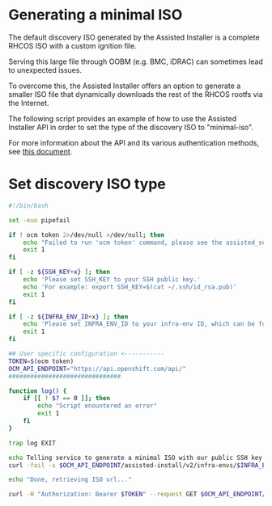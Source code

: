 # Generating a minimal ISO
The default discovery ISO generated by the Assisted Installer is a complete RHCOS ISO with a custom ignition file.

Serving this large file through OOBM (e.g. BMC, iDRAC) can sometimes lead to unexpected issues.

To overcome this, the Assisted Installer offers an option to generate a smaller ISO file that dynamically downloads the rest of the RHCOS rootfs via the Internet.

The following script provides an example of how to use the Assisted Installer API in order to set the type of the discovery ISO to "minimal-iso".

For more information about the API and its various authentication methods, see [this document](cloud.md).

# Set discovery ISO type
```sh
#!/bin/bash

set -euo pipefail

if ! ocm token 2>/dev/null >/dev/null; then
    echo "Failed to run 'ocm token' command, please see the assisted_service/docs/cloud.md doc for authentication information"
    exit 1
fi

if [ -z ${SSH_KEY+x} ]; then
	echo 'Please set SSH_KEY to your SSH public key.'
	echo 'For example: export SSH_KEY=$(cat ~/.ssh/id_rsa.pub)'
	exit 1
fi

if [ -z ${INFRA_ENV_ID+x} ]; then
	echo 'Please set INFRA_ENV_ID to your infra-env ID, which can be found in the Assisted Installer URL'
	exit 1
fi

## User specific configuration <-----------
TOKEN=$(ocm token)
OCM_API_ENDPOINT="https://api.openshift.com/api/" 
###############################

function log() {
    if [[ ! $? == 0 ]]; then
        echo "Script enountered an error"
        exit 1
    fi
}

trap log EXIT

echo Telling service to generate a minimal ISO with our public SSH key file
curl -fail -s $OCM_API_ENDPOINT/assisted-install/v2/infra-envs/$INFRA_ENV_ID -H "Authorization: Bearer $TOKEN" --request POST --header "Content-Type: application/json" --data @<(echo '{"image_type": "minimal-iso", "ssh_authorized_key": ""}' | jq --rawfile pubkey <(echo -n $SSH_KEY) '.ssh_authorized_key = $pubkey')

echo "Done, retrieving ISO url..."

curl -H "Authorization: Bearer $TOKEN" --request GET $OCM_API_ENDPOINT/assisted-install/api/assisted-install/v2/infra-envs/$INFRA_ENV_ID/downloads/image-url | jq ".url"
```
